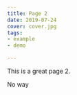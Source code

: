 ```yaml
---
title: Page 2
date: 2019-07-24
cover: cover.jpg
tags:
- example
- demo

---
```

This is a great page 2.

No way